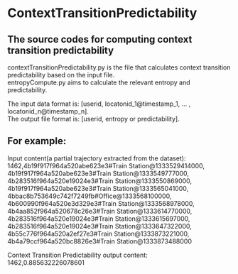 # ContextTransitionPredictability

## The source codes for computing context transition predictability

contextTransitionPredictability.py is the file that calculates context transition predictability based on the input file.<br />
entropyCompute.py aims to calculate the relevant entropy and predictability.

The input data format is: [userid, locatonid_1@timestamp_1, ... , locatonid_n@timestamp_n].<br />
The output file format is: [userid, entropy or predictability].

## For example:

Input content(a partial trajectory extracted from the dataset):<br />
1462,4b19f917f964a520abe623e3#Train Station@1333529414000,<br />
4b19f917f964a520abe623e3#Train Station@1333549777000,<br />
4b283516f964a520e19024e3#Train Station@1333550869000,<br />
4b19f917f964a520abe623e3#Train Station@1333565041000,<br />
4bbac8b753649c742f7249fb#Office@1333568100000,<br />
4b600990f964a520e3d329e3#Train Station@1333568978000,<br />
4b4aa852f964a520678c26e3#Train Station@1333614770000,<br />
4b283516f964a520e19024e3#Train Station@1333615697000,<br />
4b283516f964a520e19024e3#Train Station@1333647322000,<br />
4b55c776f964a520a2ef27e3#Train Station@1333873221000,<br />
4b4a79ccf964a520bc8826e3#Train Station@1333873488000

Context Transition Predictability output content:<br />
1462,0.885632226078601




